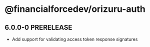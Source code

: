 # @financialforcedev/orizuru-auth

## 6.0.0-0 PRERELEASE

- Add support for validating access token response signatures
